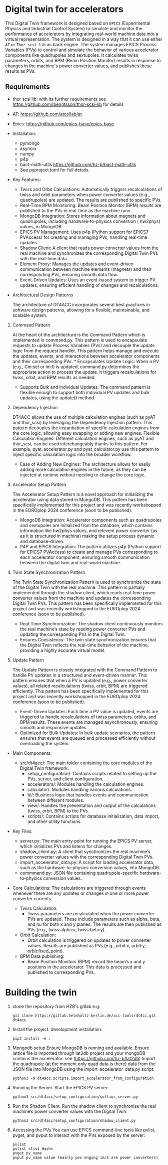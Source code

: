 # Digital twin for accelerators

This Digital Twin framework is designed based on `EPICS` (Experimental Physics and Industrial Control System)  to
simulate and monitor the performance of accelerators
by integrating real-world machine data into a virtual representation.
The system is designed in a way that it can use either `AT` or `Thor scsi lib` as back engine.
The system manages EPICS Process Variables (PVs) to control and simulate the behavior of various accelerator
components like quadrupoles and sextupoles.
It calculates twiss parameters, orbits, and BPM (Beam Position Monitor)
results in response to changes in the machine's power converter values, and publishes these results as PVs.

## Requirements

* thor scsi lib: with its further requirements
  see https://github.com/jbengtsson/thor-scsi-lib for
  details

* AT: https://github.com/atcollab/at
* Epics:    https://github.com/epics-base/epics-base

* Installation:
    * pymongo
    * asyncio
    * numpy
    * p4p
    * bact-math-utils https://github.com/hz-b/bact-math-utils
    * See pyproject.toml for full details.

* Key Features:
    * Twiss and Orbit Calculations: Automatically triggers recalculations of twiss and orbit parameters when power
      converter values (e.g., quadrupoles) are updated. The results are published to specific PVs.
    * Real-Time BPM Monitoring: Beam Position Monitor (BPM) results are published to the PVs in real-time as the machine
      runs.
    * MongoDB Integration: Stores information about magnets and quadrupoles, including hardware-to-physics conversion (
      hw2phys) values, in MongoDB.
    * EPICS PV Management: Uses p4p (Python support for EPICS7 PVAccess) for creating and managing PVs, handling
      real-time updates.
    * Shadow Client: A client that reads power converter values from the real machine and synchronizes the corresponding
      Digital Twin PVs with the real-time data.
    * Element Proxy: Manages the updates and event-driven communication between machine elements (magnets) and their
      corresponding PVs, ensuring smooth data flow.
    * Event-Driven Updates: Uses an event-based system to trigger PV updates, ensuring efficient handling of changes and
      recalculations.

* Architectural Design Patterns

  The architecture of DT4ACC incorporates several best practices in software design patterns, allowing for a flexible,
  maintainable, and scalable system.

1. Command Pattern

    At the heart of the architecture is the Command Pattern which is implemented in command.py.
    This pattern is used to encapsulate requests to update Process Variables (PVs) and decouple the update logic from the
    request handler.
    This pattern helps manage and execute the updates, events, and interactions between accelerator components and their
    corresponding PVs.
        * Encapsulates Update Logic: When a PV (e.g., Cm:set or im:I) is updated, command.py determines the appropriate action to
    process the update. It triggers recalculations for twiss, orbit, and BPM results as needed.
      * Supports Bulk and Individual Updates: The command pattern is flexible enough to support
      both individual PV updates and bulk updates, using the update() method.

2. Dependency Injection

   DT4ACC allows the use of multiple calculation engines (such as pyAT and thor_scsi) by leveraging the Dependency
   Injection pattern.
   This pattern decouples the instantiation of specific calculation engines from the core logic,
   allowing easy swapping or adding new engines.
      Flexible Calculation Engines: Different calculation engines, such as pyAT and thor_scsi,
      can be used interchangeably thanks to this pattern. For example, pyat_accelerator.py and pyat_calculator.py
      use this pattern to inject specific calculation logic into the broader workflow.
    * Ease of Adding New Engines: The architecture allows for easily adding more calculation engines in the future,
      as they can be injected at runtime without needing to change the core logic.

3. Accelerator Setup Pattern

    The Accelerator Setup Pattern is a novel approach for initializing the accelerator using data stored in MongoDB.
    This pattern has been specifically implemented for this project and was recently workshopped
    in the EUROplop 2024 conference (soon to be published).
      * MongoDB Integration: Accelerator components such as quadrupoles and sextupoles are initialized from the database,
      which contains information like hw2phys values, and relevent power converter (as as it is structured in machine)
      making the setup process dynamic and database-driven.
      * P4P and EPICS Integration: The pattern utilizes p4p (Python support for EPICS7 PVAccess)
      to create and manage PVs corresponding to each accelerator component, ensuring smooth communication
      between the digital twin and real-world machine.

4. Twin State Synchronization Pattern

   The Twin State Synchronization Pattern is used to synchronize the state of the Digital Twin with the real machine.
   This pattern is partially implemented through the shadow client,
   which reads real-time power converter values from the machine and updates the corresponding Digital Twin PVs.
   This pattern has been specifically implemented for this project and was recently workshopped
   in the EUROplop 2024 conference (soon to be published).
      * Real-Time Synchronization: The shadow client continuously monitors the real machine’s state
          by reading power converter PVs and updating the corresponding PVs in the Digital Twin.
      * Ensures Consistency: The twin state synchronization ensures that the Digital Twin reflects
          the real-time behavior of the machine, providing a highly accurate virtual model.

5. Update Pattern

   The Update Pattern is closely integrated with the Command Pattern to handle PV updates in a structured and
   event-driven manner.
   This pattern ensures that when a PV is updated (e.g., power converter values),
   all related recalculations (twiss, orbit, BPM) are triggered efficiently.
   This pattern has been specifically implemented for this project and was recently workshopped
   in the EUROplop 2024 conference (soon to be published).
      * Event-Driven Updates: Each time a PV value is updated, events are triggered to handle
          recalculations of twiss parameters, orbits, and BPM results.
          These events are managed asynchronously, ensuring smooth and responsive updates.
      * Optimized for Bulk Updates: In bulk update scenarios, the pattern ensures that events
          are queued and processed efficiently without overloading the system.

* Main Components:
    * src/dt4acc/: The main folder containing the core modules of the Digital Twin framework.
        * setup_configuration/: Contains scripts related to setting up the PVs, server, and client configuration.
        * accelerators/: Modules handling the calculation engines.
        * calculator/: Modules handling various calculations.
        * bl/: Business logic that handles events and communication between different modules.
        * view/: Handles the presentation and output of the calculations (twiss, orbit, BPM) to the PVs.
        * scripts/: Contains scripts for database initialization, data import, and other utility functions.
* Key Files:
    * server.py: The main entry point for running the EPICS PV server, which initializes PVs and listens for changes.
    * shadow_client.py: A client that synchronizes the real machine’s power converter values with the corresponding
      Digital Twin PVs.
    * import_accelerator_data.py: A script for loading accelerator data, such as the hardware-to-physics conversion
      values, into MongoDB.
    * commmand.py: JSON file containing quadrupole-specific hardware-to-physics conversion values.

* Core Calculations: The calculations are triggered through events whenever there are any updates or changes in one or
  more power converter currents.
    * Twiss Calculation:
        * Twiss parameters are recalculated when the power converter PVs are updated. These include parameters such as
          alpha, beta, and nu for both x and y planes. The results are then published as PVs (e.g., twiss:alpha:x,
          twiss:beta:y).
    * Orbit Calculation:
        * Orbit calculation is triggered on updates to power converter values. Results are published as PVs (e.g.,
          orbit:x, orbit:y, orbit:fixed_point).
    * BPM Data publishing:
        * Beam Position Monitors (BPM) record the beam’s x and y positions in the accelerator. This data is processed
          and published to corresponding PVs.

# Building the twin

1. clone the repository from HZB's gitlab e.g:

   ```shell
   git clone https://gitlab.helmholtz-berlin.de/acc-tools/dt4cc.git dt4acc
   ```

2. Install the project.
   development installation:
    ```shell
   pip3 install -e .
     ```

3. Mongodb setup
   Ensure MongoDB is running and available.
   Ensure lattice file is imported through lat2db project and your mongoDB contains the accelerator.
   see (https://github.com/hz-b/lat2db)
   Import the quadrupole (at the moment only quad data is there)
   data from the JSON file into MongoDB using the import_accelerator_data.py script:

     ```shell
     python3 -m dt4acc.scripts.import_accelerator_from_configuration
     ```
4. Running the Server. 
   Start the EPICS PV server:

     ```shell
     python3 src/dt4acc/setup_configuration/softioc_server.py
     ```

5. Run the Shadow Client.
   Run the shadow client to synchronize the real machine’s power converter values with the Digital Twin:

     ```shell
     python3 src/dt4acc/setup_configuration/shadow_client.py
     ```

6. Accessing the PVs
   You can use EPICS command-line tools like pvlist, pvget, and pvput to interact with the PVs exposed by the server:

     ```shell
     pvlist
     pvlist <list Hash>
     pvget pv_name
     pvput pv_name value (mainly pvs enging im:I are power converters)
     ```

